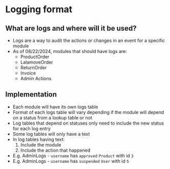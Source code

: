 # Logging format

## What are logs and where will it be used?
- Logs are a way to audit the actions or changes in an event for a specific module
- As of 08/22/2024, modules that should have logs are:
    - ProductOrder
    - LalamoveOrder
    - ReturnOrder
    - Invoice
    - Admin Actions

## Implementation
- Each module will have its own logs table
- Format of each logs table will vary depending if the module will depend on a status from a lookup table or not
- Log tables that depend on statuses only need to include the new status for each log entry
- Some log tables will only have a text
- In log tables having text:
    1. Include the module
    2. Include the action that happened
- E.g. AdminLogs - `username` has `approved` `Product` with id `3`
- E.g. AdminLogs - `username` has `suspended` `User` with id `5`